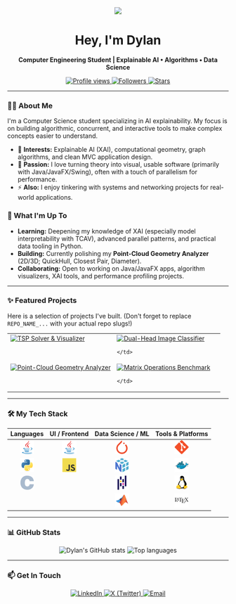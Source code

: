 <div align="center">
  <a href="https://github.com/dylanluigi">
    <img src="https://media.giphy.com/media/hvRJCLFzcasrR4ia7z/giphy.gif" width="50">
  </a>

  <h1>
    Hey, I'm Dylan
  </h1>

  <p>
    <strong>Computer Engineering Student | Explainable AI • Algorithms • Data Science</strong>
  </p>

  <p>
    <a href="https://github.com/dylanluigi">
      <img src="https://komarev.com/ghpvc/?username=dylanluigi&label=Profile%20Views&color=0e75b6&style=flat-square" alt="Profile views"/>
    </a>
    <a href="https://github.com/dylanluigi?tab=followers">
      <img src="https://img.shields.io/github/followers/dylanluigi?label=Followers&style=flat-square&color=0e75b6" alt="Followers"/>
    </a>
    <a href="https://github.com/dylanluigi?tab=repositories">
      <img src="https://img.shields.io/github/stars/dylanluigi?affiliations=OWNER&style=flat-square&color=0e75b6" alt="Stars"/>
    </a>
  </p>
</div>

---

### 👨‍💻 About Me

I'm a Computer Science student specializing in AI explainability. My focus is on building algorithmic, concurrent, and interactive tools to make complex concepts easier to understand.

-   🔭 **Interests:** Explainable AI (XAI), computational geometry, graph algorithms, and clean MVC application design.
-   🌱 **Passion:** I love turning theory into visual, usable software (primarily with Java/JavaFX/Swing), often with a touch of parallelism for performance.
-   ⚡ **Also:** I enjoy tinkering with systems and networking projects for real-world applications.

### 🚀 What I'm Up To

-   **Learning:** Deepening my knowledge of XAI (especially model interpretability with TCAV), advanced parallel patterns, and practical data tooling in Python.
-   **Building:** Currently polishing my **Point-Cloud Geometry Analyzer** (2D/3D; QuickHull, Closest Pair, Diameter).
-   **Collaborating:** Open to working on Java/JavaFX apps, algorithm visualizers, XAI tools, and performance profiling projects.

---

### ✨ Featured Projects
Here is a selection of projects I've built. (Don't forget to replace `REPO_NAME_...` with your actual repo slugs!)

<table width="100%">
  <tr>
    <td width="50%" valign="top">
      <a href="https://github.com/dylanluigi/Testing-with-Concept-Activation-Vectors" target="_blank">
        <img src="https://github-readme-stats.vercel.app/api/pin/?username=dylanluigi&repo=REPO_NAME_TSP_SOLVER&theme=merko" alt="TSP Solver & Visualizer"/>
      </a>
    </td>
    <td width="50%" valign="top">
    <a href="https://github.com/dylanluigi/Dual-Landscape-Classifier-Multi-Head-NN" target="_blank">
        <img src="https://github-readme-stats.vercel.app/api/pin/?username=dylanluigi&repo=Dual-Landscape-Classifier-Multi-Head-NN&theme=merko" alt="Dual-Head Image Classifier"/>
      </a>
      
    </td>
  </tr>
  <tr>
    <td width="50%" valign="top">
      <a href="https://github.com/dylanluigi/Point-Cluster-Distance-Calculations-and-Visualizer" target="_blank">
        <img src="https://github-readme-stats.vercel.app/api/pin/?username=dylanluigi&repo=Point-Cluster-Distance-Calculations-and-Visualizer&theme=merko" alt="Point-Cloud Geometry Analyzer"/>
      </a>
    </td>
    <td width="50%" valign="top">
      <a href="https://github.com/dylanluigi/Lexical-Distance-Analyzer" target="_blank">
        <img src="https://github-readme-stats.vercel.app/api/pin/?username=dylanluigi&repo=REPO_NAME_MATRIX_BENCHMARK&theme=merko" alt="Matrix Operations Benchmark"/>
      </a>
      
    </td>
  </tr>
</table>

---

### 🛠️ My Tech Stack

<div align="center">

| **Languages** | **UI / Frontend** | **Data Science / ML** | **Tools & Platforms** |
| :-----------: | :---------------: | :-------------------: | :-------------------: |
| <img src="https://raw.githubusercontent.com/devicons/devicon/master/icons/java/java-original.svg" alt="Java" height="32"/> | <img src="https://raw.githubusercontent.com/devicons/devicon/master/icons/java/java-original.svg" alt="JavaFX/Swing" title="JavaFX/Swing" height="32"/> | <img src="https://raw.githubusercontent.com/devicons/devicon/master/icons/pytorch/pytorch-original.svg" alt="PyTorch" height="32"/> | <img src="https://raw.githubusercontent.com/devicons/devicon/master/icons/git/git-original.svg" alt="Git" height="32"/> |
| <img src="https://raw.githubusercontent.com/devicons/devicon/master/icons/python/python-original.svg" alt="Python" height="32"/> | <img src="https://raw.githubusercontent.com/devicons/devicon/master/icons/javascript/javascript-original.svg" alt="JavaScript" height="32"/> | <img src="https://raw.githubusercontent.com/devicons/devicon/master/icons/numpy/numpy-original.svg" alt="NumPy" height="32"/> | <img src="https://raw.githubusercontent.com/devicons/devicon/master/icons/docker/docker-original.svg" alt="Docker" height="32"/> |
| <img src="https://raw.githubusercontent.com/devicons/devicon/master/icons/c/c-original.svg" alt="C" height="32"/> | | <img src="https://raw.githubusercontent.com/devicons/devicon/master/icons/pandas/pandas-original.svg" alt="pandas" height="32"/> | <img src="https://raw.githubusercontent.com/devicons/devicon/master/icons/linux/linux-original.svg" alt="Linux" height="32"/> |
| | | <img src="https://raw.githubusercontent.com/devicons/devicon/master/icons/matlab/matlab-original.svg" alt="MATLAB" height="32"/> | <img src="https://raw.githubusercontent.com/devicons/devicon/master/icons/latex/latex-original.svg" alt="LaTeX" height="32"/> |

</div>

---

### 📊 GitHub Stats

<div align="center">
  <img src="https://github-readme-stats.vercel.app/api?username=dylanluigi&show_icons=true&count_private=true&include_all_commits=true&theme=merko" alt="Dylan's GitHub stats" height="170" />
  <img src="https://github-readme-stats.vercel.app/api/top-langs?username=dylanluigi&layout=compact&langs_count=10&theme=merko" alt="Top languages" height="170" />
</div>

---

### 📫 Get In Touch

<p align="center">
  <a href="https://www.linkedin.com/in/dylan-canning/" target="_blank">
    <img src="https://img.shields.io/badge/LinkedIn-0A66C2?style=for-the-badge&logo=linkedin&logoColor=white" alt="LinkedIn">
  </a>
  <a href="https://twitter.com/dylanluigi2" target="_blank">
    <img src="https://img.shields.io/badge/X-000000?style=for-the-badge&logo=x&logoColor=white" alt="X (Twitter)">
  </a>
  <a href="mailto:dylanluigicg@gmail.com">
    <img src="https://img.shields.io/badge/Gmail-D14836?style=for-the-badge&logo=gmail&logoColor=white" alt="Email">
  </a>
</p>
